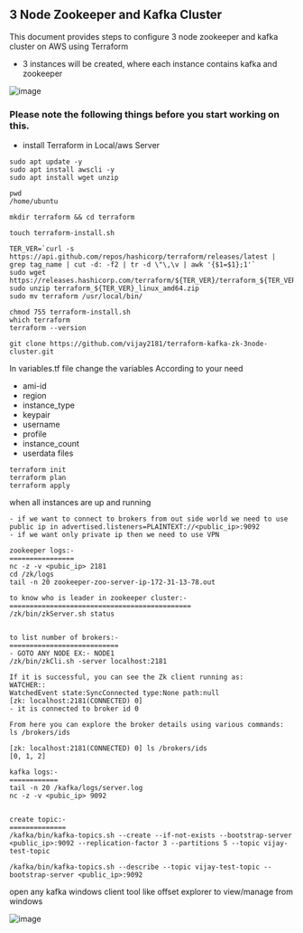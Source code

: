 3 Node Zookeeper and Kafka Cluster
---------------------------------------

This document provides steps to configure 3 node zookeeper and kafka cluster on AWS using Terraform 
- 3 instances will be created, where each instance contains kafka and zookeeper

![image](https://user-images.githubusercontent.com/66196388/197682958-94a77a75-f031-4119-b36b-27a5c30b2d02.png)


### Please note the following things before you start working on this.

- install Terraform in Local/aws Server

```
sudo apt update -y
sudo apt install awscli -y
sudo apt install wget unzip

pwd
/home/ubuntu

mkdir terraform && cd terraform

touch terraform-install.sh

TER_VER=`curl -s https://api.github.com/repos/hashicorp/terraform/releases/latest | grep tag_name | cut -d: -f2 | tr -d \"\,\v | awk '{$1=$1};1'`
sudo wget https://releases.hashicorp.com/terraform/${TER_VER}/terraform_${TER_VER}_linux_amd64.zip
sudo unzip terraform_${TER_VER}_linux_amd64.zip
sudo mv terraform /usr/local/bin/

chmod 755 terraform-install.sh
which terraform
terraform --version
 ```

 
 ```
git clone https://github.com/vijay2181/terraform-kafka-zk-3node-cluster.git
```


In variables.tf file change the variables According to your need
- ami-id
- region
- instance_type
- keypair
- username
- profile
- instance_count
- userdata files


```
terraform init
terraform plan
terraform apply
```



when all instances are up and running

```
- if we want to connect to brokers from out side world we need to use public ip in advertised.listeners=PLAINTEXT://<public_ip>:9092 
- if we want only private ip then we need to use VPN

zookeeper logs:-
================
nc -z -v <pubic_ip> 2181
cd /zk/logs
tail -n 20 zookeeper-zoo-server-ip-172-31-13-78.out

to know who is leader in zookeeper cluster:-
=============================================
/zk/bin/zkServer.sh status


to list number of brokers:-
===========================
- GOTO ANY NODE EX:- NODE1
/zk/bin/zkCli.sh -server localhost:2181

If it is successful, you can see the Zk client running as:
WATCHER::
WatchedEvent state:SyncConnected type:None path:null
[zk: localhost:2181(CONNECTED) 0]
- it is connected to broker id 0

From here you can explore the broker details using various commands:
ls /brokers/ids

[zk: localhost:2181(CONNECTED) 0] ls /brokers/ids
[0, 1, 2]

kafka logs:-
============
tail -n 20 /kafka/logs/server.log
nc -z -v <pubic_ip> 9092


create topic:-
==============
/kafka/bin/kafka-topics.sh --create --if-not-exists --bootstrap-server <public_ip>:9092 --replication-factor 3 --partitions 5 --topic vijay-test-topic

/kafka/bin/kafka-topics.sh --describe --topic vijay-test-topic --bootstrap-server <public_ip>:9092    

```

open any kafka windows client tool like offset explorer to view/manage from windows

![image](https://user-images.githubusercontent.com/66196388/197685977-54a62e3d-c071-4240-ae08-1db2f49697f7.png)



